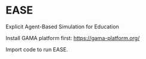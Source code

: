 # EASE
Explicit Agent-Based Simulation for Education

Install GAMA platform first: https://gama-platform.org/

Import code to run EASE.
